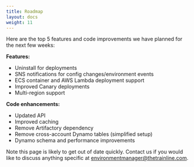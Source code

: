 ```yaml
---
title: Roadmap
layout: docs
weight: 11
---
```


Here are the top 5 features and code improvements we have planned for the next few weeks:

**Features:**

  -	Uninstall for deployments
  -	SNS notifications for config changes/environment events
  -	ECS container and AWS Lambda deployment support
  -	Improved Canary deployments
  -	Multi-region support

**Code enhancements:**

  -	Updated API
  -	Improved caching
  -	Remove Artifactory dependency
  -	Remove cross-account Dynamo tables (simplified setup)
  -	Dynamo schema and performance improvements

Note this page is likely to get out of date quickly. Contact us if you would like to discuss anything specific at environmentmanager@thetrainline.com.
